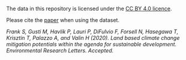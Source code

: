 The data in this repository is licensed under the [CC BY 4.0 licence](https://creativecommons.org/licenses/by/4.0/).

Please cite the [paper](https://iopscience.iop.org/journal/1748-9326) when using the dataset.

*Frank S, Gusti M, Havlík P, Lauri P, DiFulvio F, Forsell N, Hasegawa T, Krisztin T, Palazzo A, and Valin H (2020). Land based climate change mitigation potentials within the agenda for sustainable development. Environmental Research Letters. Accepted.*
